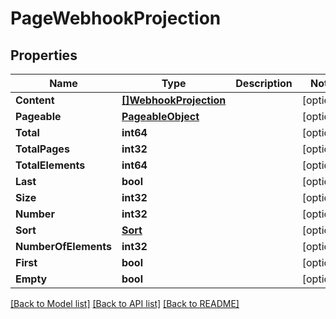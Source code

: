 # PageWebhookProjection

## Properties

Name | Type | Description | Notes
------------ | ------------- | ------------- | -------------
**Content** | [**[]WebhookProjection**](WebhookProjection) |  | [optional] 
**Pageable** | [**PageableObject**](PageableObject) |  | [optional] 
**Total** | **int64** |  | [optional] 
**TotalPages** | **int32** |  | [optional] 
**TotalElements** | **int64** |  | [optional] 
**Last** | **bool** |  | [optional] 
**Size** | **int32** |  | [optional] 
**Number** | **int32** |  | [optional] 
**Sort** | [**Sort**](Sort) |  | [optional] 
**NumberOfElements** | **int32** |  | [optional] 
**First** | **bool** |  | [optional] 
**Empty** | **bool** |  | [optional] 

[[Back to Model list]](../README#documentation-for-models) [[Back to API list]](../README#documentation-for-api-endpoints) [[Back to README]](../README)


